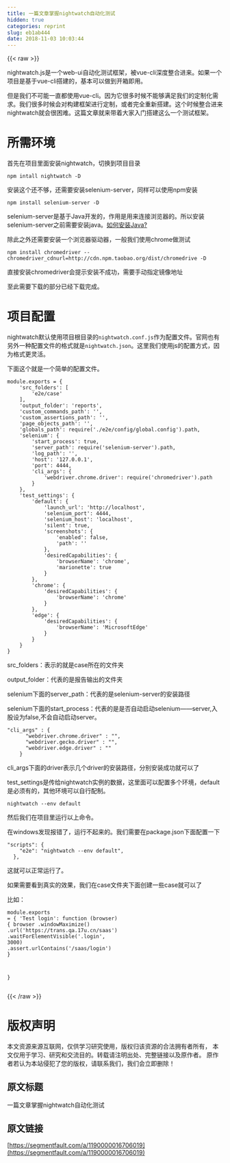 ```yaml
---
title: 一篇文章掌握nightwatch自动化测试
hidden: true
categories: reprint
slug: eb1ab444
date: 2018-11-03 10:03:44
---
```


{{< raw >}}
<p>nightwatch.js&#x662F;&#x4E00;&#x4E2A;web-ui&#x81EA;&#x52A8;&#x5316;&#x6D4B;&#x8BD5;&#x6846;&#x67B6;&#xFF0C;&#x88AB;vue-cli&#x6DF1;&#x5EA6;&#x6574;&#x5408;&#x8FDB;&#x6765;&#x3002;&#x5982;&#x679C;&#x4E00;&#x4E2A;&#x9879;&#x76EE;&#x662F;&#x57FA;&#x4E8E;vue-cli&#x642D;&#x5EFA;&#x7684;&#xFF0C;&#x57FA;&#x672C;&#x53EF;&#x4EE5;&#x505A;&#x5230;&#x5F00;&#x7BB1;&#x5373;&#x7528;&#x3002;</p><p>&#x4F46;&#x662F;&#x6211;&#x4EEC;&#x4E0D;&#x53EF;&#x80FD;&#x4E00;&#x76F4;&#x90FD;&#x4F7F;&#x7528;vue-cli&#x3002;&#x56E0;&#x4E3A;&#x5B83;&#x5F88;&#x591A;&#x65F6;&#x5019;&#x4E0D;&#x80FD;&#x591F;&#x6EE1;&#x8DB3;&#x6211;&#x4EEC;&#x7684;&#x5B9A;&#x5236;&#x5316;&#x9700;&#x6C42;&#x3002;&#x6211;&#x4EEC;&#x5F88;&#x591A;&#x65F6;&#x5019;&#x4F1A;&#x5BF9;&#x6784;&#x5EFA;&#x6846;&#x67B6;&#x8FDB;&#x884C;&#x5B9A;&#x5236;&#xFF0C;&#x6216;&#x8005;&#x5B8C;&#x5168;&#x91CD;&#x65B0;&#x642D;&#x5EFA;&#x3002;&#x8FD9;&#x4E2A;&#x65F6;&#x5019;&#x6574;&#x5408;&#x8FDB;&#x6765;nightwatch&#x5C31;&#x4F1A;&#x5F88;&#x56F0;&#x96BE;&#x3002;&#x8FD9;&#x7BC7;&#x6587;&#x7AE0;&#x5C31;&#x6765;&#x5E26;&#x7740;&#x5927;&#x5BB6;&#x5165;&#x95E8;&#x642D;&#x5EFA;&#x8FD9;&#x4E48;&#x4E00;&#x4E2A;&#x6D4B;&#x8BD5;&#x6846;&#x67B6;&#x3002;</p><h1 id="articleHeader0">&#x6240;&#x9700;&#x73AF;&#x5883;</h1><p>&#x9996;&#x5148;&#x5728;&#x9879;&#x76EE;&#x91CC;&#x9762;&#x5B89;&#x88C5;nightwatch&#xFF0C;&#x5207;&#x6362;&#x5230;&#x9879;&#x76EE;&#x76EE;&#x5F55;</p><div class="widget-codetool" style="display:none"><div class="widget-codetool--inner"><span class="selectCode code-tool" data-toggle="tooltip" data-placement="top" title="" data-original-title="&#x5168;&#x9009;"></span> <span type="button" class="copyCode code-tool" data-toggle="tooltip" data-placement="top" data-clipboard-text="npm intall nightwatch -D" title="" data-original-title="&#x590D;&#x5236;"></span> <span type="button" class="saveToNote code-tool" data-toggle="tooltip" data-placement="top" title="" data-original-title="&#x653E;&#x8FDB;&#x7B14;&#x8BB0;"></span></div></div><pre class="hljs coffeescript"><code style="word-break:break-word;white-space:initial"><span class="hljs-built_in">npm</span> intall nightwatch -D</code></pre><p>&#x5B89;&#x88C5;&#x8FD9;&#x4E2A;&#x8FD8;&#x4E0D;&#x591F;&#xFF0C;&#x8FD8;&#x9700;&#x8981;&#x5B89;&#x88C5;selenium-server&#xFF0C;&#x540C;&#x6837;&#x53EF;&#x4EE5;&#x4F7F;&#x7528;npm&#x5B89;&#x88C5;</p><div class="widget-codetool" style="display:none"><div class="widget-codetool--inner"><span class="selectCode code-tool" data-toggle="tooltip" data-placement="top" title="" data-original-title="&#x5168;&#x9009;"></span> <span type="button" class="copyCode code-tool" data-toggle="tooltip" data-placement="top" data-clipboard-text="npm install selenium-server -D" title="" data-original-title="&#x590D;&#x5236;"></span> <span type="button" class="saveToNote code-tool" data-toggle="tooltip" data-placement="top" title="" data-original-title="&#x653E;&#x8FDB;&#x7B14;&#x8BB0;"></span></div></div><pre class="hljs sql"><code style="word-break:break-word;white-space:initial">npm <span class="hljs-keyword">install</span> selenium-<span class="hljs-keyword">server</span> -D</code></pre><p>selenium-server&#x662F;&#x57FA;&#x4E8E;Java&#x5F00;&#x53D1;&#x7684;&#xFF0C;&#x4F5C;&#x7528;&#x662F;&#x7528;&#x6765;&#x8FDE;&#x63A5;&#x6D4F;&#x89C8;&#x5668;&#x7684;&#x3002;&#x6240;&#x4EE5;&#x5B89;&#x88C5;selenium-server&#x4E4B;&#x524D;&#x9700;&#x8981;&#x5B89;&#x88C5;java&#x3002;<a href="https://jingyan.baidu.com/article/bea41d435bc695b4c41be648.html" rel="nofollow noreferrer" target="_blank">&#x5982;&#x4F55;&#x5B89;&#x88C5;Java?</a></p><p>&#x9664;&#x6B64;&#x4E4B;&#x5916;&#x8FD8;&#x9700;&#x8981;&#x5B89;&#x88C5;&#x4E00;&#x4E2A;&#x6D4F;&#x89C8;&#x5668;&#x9A71;&#x52A8;&#x5668;&#xFF0C;&#x4E00;&#x822C;&#x6211;&#x4EEC;&#x4F7F;&#x7528;chrome&#x505A;&#x6D4B;&#x8BD5;</p><div class="widget-codetool" style="display:none"><div class="widget-codetool--inner"><span class="selectCode code-tool" data-toggle="tooltip" data-placement="top" title="" data-original-title="&#x5168;&#x9009;"></span> <span type="button" class="copyCode code-tool" data-toggle="tooltip" data-placement="top" data-clipboard-text="npm install chromedriver --chromedriver_cdnurl=http://cdn.npm.taobao.org/dist/chromedrive -D" title="" data-original-title="&#x590D;&#x5236;"></span> <span type="button" class="saveToNote code-tool" data-toggle="tooltip" data-placement="top" title="" data-original-title="&#x653E;&#x8FDB;&#x7B14;&#x8BB0;"></span></div></div><pre class="hljs awk"><code style="word-break:break-word;white-space:initial">npm install chromedriver --chromedriver_cdnurl=http:<span class="hljs-regexp">//</span>cdn.npm.taobao.org<span class="hljs-regexp">/dist/</span>chromedrive -D</code></pre><p>&#x76F4;&#x63A5;&#x5B89;&#x88C5;chromedriver&#x4F1A;&#x63D0;&#x793A;&#x5B89;&#x88C5;&#x4E0D;&#x6210;&#x529F;&#xFF0C;&#x9700;&#x8981;&#x624B;&#x52A8;&#x6307;&#x5B9A;&#x955C;&#x50CF;&#x5730;&#x5740;</p><p>&#x81F3;&#x6B64;&#x9700;&#x8981;&#x4E0B;&#x8F7D;&#x7684;&#x90E8;&#x5206;&#x5DF2;&#x7ECF;&#x4E0B;&#x8F7D;&#x5B8C;&#x6210;&#x3002;</p><h1 id="articleHeader1">&#x9879;&#x76EE;&#x914D;&#x7F6E;</h1><p>nightwatch&#x9ED8;&#x8BA4;&#x4F7F;&#x7528;&#x9879;&#x76EE;&#x6839;&#x76EE;&#x5F55;&#x7684;<code>nightwatch.conf.js</code>&#x4F5C;&#x4E3A;&#x914D;&#x7F6E;&#x6587;&#x4EF6;&#x3002;&#x5B98;&#x7F51;&#x4E5F;&#x6709;&#x53E6;&#x5916;&#x4E00;&#x79CD;&#x914D;&#x7F6E;&#x6587;&#x4EF6;&#x7684;&#x683C;&#x5F0F;&#x5C31;&#x662F;<code>nightwatch.json</code>&#x3002;&#x8FD9;&#x91CC;&#x6211;&#x4EEC;&#x4F7F;&#x7528;js&#x7684;&#x914D;&#x7F6E;&#x65B9;&#x5F0F;&#xFF0C;&#x56E0;&#x4E3A;&#x683C;&#x5F0F;&#x66F4;&#x7075;&#x6D3B;&#x3002;</p><p>&#x4E0B;&#x9762;&#x8FD9;&#x4E2A;&#x5C31;&#x662F;&#x4E00;&#x4E2A;&#x7B80;&#x5355;&#x7684;&#x914D;&#x7F6E;&#x6587;&#x4EF6;&#x3002;</p><div class="widget-codetool" style="display:none"><div class="widget-codetool--inner"><span class="selectCode code-tool" data-toggle="tooltip" data-placement="top" title="" data-original-title="&#x5168;&#x9009;"></span> <span type="button" class="copyCode code-tool" data-toggle="tooltip" data-placement="top" data-clipboard-text="module.exports = {
    &apos;src_folders&apos;: [
        &apos;e2e/case&apos;
    ],
    &apos;output_folder&apos;: &apos;reports&apos;,
    &apos;custom_commands_path&apos;: &apos;&apos;,
    &apos;custom_assertions_path&apos;: &apos;&apos;,
    &apos;page_objects_path&apos;: &apos;&apos;,
    &apos;globals_path&apos;: require(&apos;./e2e/config/global.config&apos;).path,
    &apos;selenium&apos;: {
        &apos;start_process&apos;: true,
        &apos;server_path&apos;: require(&apos;selenium-server&apos;).path,
        &apos;log_path&apos;: &apos;&apos;,
        &apos;host&apos;: &apos;127.0.0.1&apos;,
        &apos;port&apos;: 4444,
        &apos;cli_args&apos;: {
            &apos;webdriver.chrome.driver&apos;: require(&apos;chromedriver&apos;).path
        }
    },
    &apos;test_settings&apos;: {
        &apos;default&apos;: {
            &apos;launch_url&apos;: &apos;http://localhost&apos;,
            &apos;selenium_port&apos;: 4444,
            &apos;selenium_host&apos;: &apos;localhost&apos;,
            &apos;silent&apos;: true,
            &apos;screenshots&apos;: {
                &apos;enabled&apos;: false,
                &apos;path&apos;: &apos;&apos;
            },
            &apos;desiredCapabilities&apos;: {
                &apos;browserName&apos;: &apos;chrome&apos;,
                &apos;marionette&apos;: true
            }
        },
        &apos;chrome&apos;: {
            &apos;desiredCapabilities&apos;: {
                &apos;browserName&apos;: &apos;chrome&apos;
            }
        },
        &apos;edge&apos;: {
            &apos;desiredCapabilities&apos;: {
                &apos;browserName&apos;: &apos;MicrosoftEdge&apos;
            }
        }
    }
}
" title="" data-original-title="&#x590D;&#x5236;"></span> <span type="button" class="saveToNote code-tool" data-toggle="tooltip" data-placement="top" title="" data-original-title="&#x653E;&#x8FDB;&#x7B14;&#x8BB0;"></span></div></div><pre class="hljs xquery"><code>module.exports = {
    <span class="hljs-string">&apos;src_folders&apos;</span>: [
        <span class="hljs-string">&apos;e2e/case&apos;</span>
    ],
    <span class="hljs-string">&apos;output_folder&apos;</span>: <span class="hljs-string">&apos;reports&apos;</span>,
    <span class="hljs-string">&apos;custom_commands_path&apos;</span>: <span class="hljs-string">&apos;&apos;</span>,
    <span class="hljs-string">&apos;custom_assertions_path&apos;</span>: <span class="hljs-string">&apos;&apos;</span>,
    <span class="hljs-string">&apos;page_objects_path&apos;</span>: <span class="hljs-string">&apos;&apos;</span>,
    <span class="hljs-string">&apos;globals_path&apos;</span>: require(<span class="hljs-string">&apos;./e2e/config/global.config&apos;</span>).path,
    <span class="hljs-string">&apos;selenium&apos;</span>: {
        <span class="hljs-string">&apos;start_process&apos;</span>: true,
        <span class="hljs-string">&apos;server_path&apos;</span>: require(<span class="hljs-string">&apos;selenium-server&apos;</span>).path,
        <span class="hljs-string">&apos;log_path&apos;</span>: <span class="hljs-string">&apos;&apos;</span>,
        <span class="hljs-string">&apos;host&apos;</span>: <span class="hljs-string">&apos;127.0.0.1&apos;</span>,
        <span class="hljs-string">&apos;port&apos;</span>: <span class="hljs-number">4444</span>,
        <span class="hljs-string">&apos;cli_args&apos;</span>: {
            <span class="hljs-string">&apos;webdriver.chrome.driver&apos;</span>: require(<span class="hljs-string">&apos;chromedriver&apos;</span>).path
        }
    },
    <span class="hljs-string">&apos;test_settings&apos;</span>: {
        <span class="hljs-string">&apos;default&apos;</span>: {
            <span class="hljs-string">&apos;launch_url&apos;</span>: <span class="hljs-string">&apos;http://localhost&apos;</span>,
            <span class="hljs-string">&apos;selenium_port&apos;</span>: <span class="hljs-number">4444</span>,
            <span class="hljs-string">&apos;selenium_host&apos;</span>: <span class="hljs-string">&apos;localhost&apos;</span>,
            <span class="hljs-string">&apos;silent&apos;</span>: true,
            <span class="hljs-string">&apos;screenshots&apos;</span>: {
                <span class="hljs-string">&apos;enabled&apos;</span>: false,
                <span class="hljs-string">&apos;path&apos;</span>: <span class="hljs-string">&apos;&apos;</span>
            },
            <span class="hljs-string">&apos;desiredCapabilities&apos;</span>: {
                <span class="hljs-string">&apos;browserName&apos;</span>: <span class="hljs-string">&apos;chrome&apos;</span>,
                <span class="hljs-string">&apos;marionette&apos;</span>: true
            }
        },
        <span class="hljs-string">&apos;chrome&apos;</span>: {
            <span class="hljs-string">&apos;desiredCapabilities&apos;</span>: {
                <span class="hljs-string">&apos;browserName&apos;</span>: <span class="hljs-string">&apos;chrome&apos;</span>
            }
        },
        <span class="hljs-string">&apos;edge&apos;</span>: {
            <span class="hljs-string">&apos;desiredCapabilities&apos;</span>: {
                <span class="hljs-string">&apos;browserName&apos;</span>: <span class="hljs-string">&apos;MicrosoftEdge&apos;</span>
            }
        }
    }
}
</code></pre><p>src_folders&#xFF1A;&#x8868;&#x793A;&#x7684;&#x5C31;&#x662F;case&#x6240;&#x5728;&#x7684;&#x6587;&#x4EF6;&#x5939;</p><p>output_folder&#xFF1A;&#x4EE3;&#x8868;&#x7684;&#x662F;&#x62A5;&#x544A;&#x8F93;&#x51FA;&#x7684;&#x6587;&#x4EF6;&#x5939;</p><p>selenium&#x4E0B;&#x9762;&#x7684;server_path&#xFF1A;&#x4EE3;&#x8868;&#x7684;&#x662F;selenium-server&#x7684;&#x5B89;&#x88C5;&#x8DEF;&#x5F84;</p><p>selenium&#x4E0B;&#x9762;&#x7684;start_process&#xFF1A;&#x4EE3;&#x8868;&#x7684;&#x662F;&#x662F;&#x5426;&#x81EA;&#x52A8;&#x542F;&#x52A8;selenium&#x2014;&#x2014;server,&#x5165;&#x80A1;&#x8BBE;&#x4E3A;false,&#x4E0D;&#x4F1A;&#x81EA;&#x52A8;&#x542F;&#x52A8;server&#x3002;</p><div class="widget-codetool" style="display:none"><div class="widget-codetool--inner"><span class="selectCode code-tool" data-toggle="tooltip" data-placement="top" title="" data-original-title="&#x5168;&#x9009;"></span> <span type="button" class="copyCode code-tool" data-toggle="tooltip" data-placement="top" data-clipboard-text="&quot;cli_args&quot; : {
      &quot;webdriver.chrome.driver&quot; : &quot;&quot;,
      &quot;webdriver.gecko.driver&quot; : &quot;&quot;,
      &quot;webdriver.edge.driver&quot; : &quot;&quot;
    }" title="" data-original-title="&#x590D;&#x5236;"></span> <span type="button" class="saveToNote code-tool" data-toggle="tooltip" data-placement="top" title="" data-original-title="&#x653E;&#x8FDB;&#x7B14;&#x8BB0;"></span></div></div><pre class="hljs ada"><code><span class="hljs-string">&quot;cli_args&quot;</span> : {
      <span class="hljs-string">&quot;webdriver.chrome.driver&quot;</span> : &quot;&quot;,
      <span class="hljs-string">&quot;webdriver.gecko.driver&quot;</span> : &quot;&quot;,
      <span class="hljs-string">&quot;webdriver.edge.driver&quot;</span> : &quot;&quot;
    }</code></pre><p>cli_args&#x4E0B;&#x9762;&#x7684;driver&#x8868;&#x793A;&#x51E0;&#x4E2A;driver&#x7684;&#x5B89;&#x88C5;&#x8DEF;&#x5F84;&#xFF0C;&#x5206;&#x522B;&#x5B89;&#x88C5;&#x6210;&#x529F;&#x5C31;&#x53EF;&#x4EE5;&#x4E86;</p><p>test_settings&#x662F;&#x4F20;&#x7ED9;nightwatch&#x5B9E;&#x4F8B;&#x7684;&#x6570;&#x636E;&#xFF0C;&#x8FD9;&#x91CC;&#x9762;&#x53EF;&#x4EE5;&#x914D;&#x7F6E;&#x591A;&#x4E2A;&#x73AF;&#x5883;&#xFF0C;default&#x662F;&#x5FC5;&#x987B;&#x6709;&#x7684;&#xFF0C;&#x5176;&#x4ED6;&#x73AF;&#x5883;&#x53EF;&#x4EE5;&#x81EA;&#x884C;&#x914D;&#x5236;&#x3002;</p><div class="widget-codetool" style="display:none"><div class="widget-codetool--inner"><span class="selectCode code-tool" data-toggle="tooltip" data-placement="top" title="" data-original-title="&#x5168;&#x9009;"></span> <span type="button" class="copyCode code-tool" data-toggle="tooltip" data-placement="top" data-clipboard-text="nightwatch --env default" title="" data-original-title="&#x590D;&#x5236;"></span> <span type="button" class="saveToNote code-tool" data-toggle="tooltip" data-placement="top" title="" data-original-title="&#x653E;&#x8FDB;&#x7B14;&#x8BB0;"></span></div></div><pre class="hljs mel"><code style="word-break:break-word;white-space:initial">nightwatch --<span class="hljs-keyword">env</span> <span class="hljs-keyword">default</span></code></pre><p>&#x7136;&#x540E;&#x6211;&#x4EEC;&#x5728;&#x9879;&#x76EE;&#x91CC;&#x8FD0;&#x884C;&#x4EE5;&#x4E0A;&#x547D;&#x4EE4;&#x3002;</p><p>&#x5728;windows&#x53D1;&#x73B0;&#x62A5;&#x9519;&#x4E86;&#xFF0C;&#x8FD0;&#x884C;&#x4E0D;&#x8D77;&#x6765;&#x7684;&#x3002;&#x6211;&#x4EEC;&#x9700;&#x8981;&#x5728;package.json&#x4E0B;&#x9762;&#x914D;&#x7F6E;&#x4E00;&#x4E0B;</p><div class="widget-codetool" style="display:none"><div class="widget-codetool--inner"><span class="selectCode code-tool" data-toggle="tooltip" data-placement="top" title="" data-original-title="&#x5168;&#x9009;"></span> <span type="button" class="copyCode code-tool" data-toggle="tooltip" data-placement="top" data-clipboard-text="&quot;scripts&quot;: {
    &quot;e2e&quot;: &quot;nightwatch --env default&quot;,
  }," title="" data-original-title="&#x590D;&#x5236;"></span> <span type="button" class="saveToNote code-tool" data-toggle="tooltip" data-placement="top" title="" data-original-title="&#x653E;&#x8FDB;&#x7B14;&#x8BB0;"></span></div></div><pre class="hljs xquery"><code><span class="hljs-string">&quot;scripts&quot;</span>: {
    <span class="hljs-string">&quot;e2e&quot;</span>: <span class="hljs-string">&quot;nightwatch --env default&quot;</span>,
  },</code></pre><p>&#x8FD9;&#x5C31;&#x53EF;&#x4EE5;&#x6B63;&#x5E38;&#x8FD0;&#x884C;&#x4E86;&#x3002;</p><p>&#x5982;&#x679C;&#x9700;&#x8981;&#x770B;&#x5230;&#x771F;&#x5B9E;&#x7684;&#x6548;&#x679C;&#xFF0C;&#x6211;&#x4EEC;&#x5728;case&#x6587;&#x4EF6;&#x5939;&#x4E0B;&#x9762;&#x521B;&#x5EFA;&#x4E00;&#x4E9B;case&#x5C31;&#x53EF;&#x4EE5;&#x4E86;</p><p>&#x6BD4;&#x5982;&#xFF1A;</p><div class="widget-codetool" style="display:none"><div class="widget-codetool--inner"><span class="selectCode code-tool" data-toggle="tooltip" data-placement="top" title="" data-original-title="&#x5168;&#x9009;"></span> <span type="button" class="copyCode code-tool" data-toggle="tooltip" data-placement="top" data-clipboard-text="module.exports = {
    &apos;Test login&apos;: function (browser) {
        browser
            .windowMaximize()
            .url(&apos;https://trans.qa.17u.cn/saas&apos;)
            .waitForElementVisible(&apos;.login&apos;, 3000)
            .assert.urlContains(&apos;/saas/login&apos;)
    }
    
}" title="" data-original-title="&#x590D;&#x5236;"></span> <span type="button" class="saveToNote code-tool" data-toggle="tooltip" data-placement="top" title="" data-original-title="&#x653E;&#x8FDB;&#x7B14;&#x8BB0;"></span></div></div><pre class="hljs roboconf"><code>module.exports = {
    &apos;<span class="hljs-attribute">Test login&apos;</span>: function (browser) {
        browser
            <span class="hljs-variable">.windowMaximize</span>()
            <span class="hljs-variable">.url</span>(&apos;https://trans<span class="hljs-variable">.qa</span>.17u<span class="hljs-variable">.cn</span>/saas&apos;)
            <span class="hljs-variable">.waitForElementVisible</span>(&apos;<span class="hljs-variable">.login</span>&apos;, 3000)
            <span class="hljs-variable">.assert</span><span class="hljs-variable">.urlContains</span>(&apos;/saas/login&apos;)
    }
    
}</code></pre>
{{< /raw >}}

# 版权声明
本文资源来源互联网，仅供学习研究使用，版权归该资源的合法拥有者所有，
本文仅用于学习、研究和交流目的。转载请注明出处、完整链接以及原作者。
原作者若认为本站侵犯了您的版权，请联系我们，我们会立即删除！

## 原文标题
一篇文章掌握nightwatch自动化测试

## 原文链接
[https://segmentfault.com/a/1190000016706019](https://segmentfault.com/a/1190000016706019)

